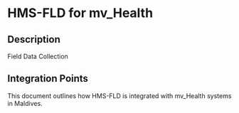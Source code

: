 # HMS-FLD for mv_Health

## Description

Field Data Collection

## Integration Points

This document outlines how HMS-FLD is integrated with mv_Health systems in Maldives.
